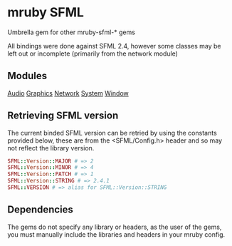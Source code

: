 # mruby SFML

Umbrella gem for other mruby-sfml-* gems

All bindings were done against SFML 2.4, however some classes may be left out or incomplete (primarily from the network module)

## Modules

[Audio](https://github.com/IceDragon200/mruby-sfml-audio)
[Graphics](https://github.com/IceDragon200/mruby-sfml-graphics)
[Network](https://github.com/IceDragon200/mruby-sfml-network)
[System](https://github.com/IceDragon200/mruby-sfml-system)
[Window](https://github.com/IceDragon200/mruby-sfml-window)

## Retrieving SFML version

The current binded SFML version can be retried by using the constants provided below, these are from the <SFML/Config.h> header and so may not reflect the library version.

```ruby
SFML::Version::MAJOR # => 2
SFML::Version::MINOR # => 4
SFML::Version::PATCH # => 1
SFML::Version::STRING # => 2.4.1
SFML::VERSION # => alias for SFML::Version::STRING
```

## Dependencies

The gems do not specify any library or headers, as the user of the gems, you must manually include the libraries and headers in your mruby config.
